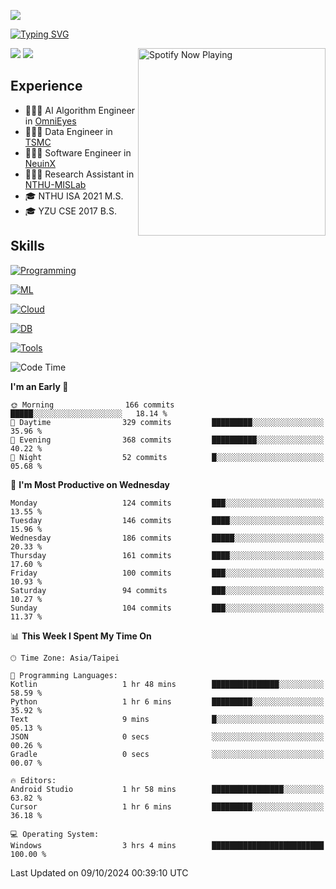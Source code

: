 ![](https://komarev.com/ghpvc/?username=peter0512lee&color=ff69b4)

[![Typing SVG](https://readme-typing-svg.herokuapp.com?color=F742BA&size=20&lines=Hi!+I'm+JYL)](https://git.io/typing-svg)

[<img src="https://spotify-now-playing.peter0512lee.vercel.app/api/spotify-playing" alt="Spotify Now Playing" width="300" align="right" />](https://open.spotify.com/user/21iyoswqgnkoe7peuesmqnhgy)

![](https://leetcard.jacoblin.cool/peter0512lee?theme=dark)
![](https://github-readme-activity-graph.vercel.app/graph?username=peter0512lee&theme=github)

## Experience
- 🧑🏻‍💻 AI Algorithm Engineer in [OmniEyes](https://www.theomnieyes.com/)
- 🧑🏻‍💻 Data Engineer in [TSMC](https://www.tsmc.com/)
- 🧑🏻‍💻 Software Engineer in [NeuinX](https://neuinx.com/)
- 🧑🏻‍💻 Research Assistant in [NTHU-MISLab](https://mislab.cs.nthu.edu.tw/)
- 🎓 NTHU ISA 2021 M.S.
- 🎓 YZU CSE 2017 B.S.

## Skills
[![Programming](https://skillicons.dev/icons?i=cpp,py,kotlin)](https://skillicons.dev)

[![ML](https://skillicons.dev/icons?i=pytorch,opencv,sklearn)](https://skillicons.dev)

<!-- [![Web](https://skillicons.dev/icons?i=html,css,react,tailwind,nodejs,vite)](https://skillicons.dev) -->

[![Cloud](https://skillicons.dev/icons?i=aws,azure,docker,k8s)](https://skillicons.dev)

[![DB](https://skillicons.dev/icons?i=postgresql,firebase,sqlite,mongodb)](https://skillicons.dev)

[![Tools](https://skillicons.dev/icons?i=git,github,githubactions,vscode,postman,anaconda,androidstudio)](https://skillicons.dev)

<!--
<table><tr><td valign="top" width="50%">

<img src="https://github-readme-stats-sigma-five.vercel.app/api?username=peter0512lee&hide_border=true&show_icons=true&locale=en&layout=compact&theme=dracula" align="left" style="width: 100%" />

</td><td valign="top" width="50%">

<img src="https://github-readme-stats-sigma-five.vercel.app/api/top-langs?username=peter0512lee&hide_border=true&show_icons=true&locale=en&layout=compact&theme=dracula" align="left" style="width: 100%" />

</td></tr></table>  
-->

<!--START_SECTION:waka-->
![Code Time](http://img.shields.io/badge/Code%20Time-1%2C313%20hrs%2015%20mins-blue)

**I'm an Early 🐤** 

```text
🌞 Morning                166 commits         █████░░░░░░░░░░░░░░░░░░░░   18.14 % 
🌆 Daytime                329 commits         █████████░░░░░░░░░░░░░░░░   35.96 % 
🌃 Evening                368 commits         ██████████░░░░░░░░░░░░░░░   40.22 % 
🌙 Night                  52 commits          █░░░░░░░░░░░░░░░░░░░░░░░░   05.68 % 
```
📅 **I'm Most Productive on Wednesday** 

```text
Monday                   124 commits         ███░░░░░░░░░░░░░░░░░░░░░░   13.55 % 
Tuesday                  146 commits         ████░░░░░░░░░░░░░░░░░░░░░   15.96 % 
Wednesday                186 commits         █████░░░░░░░░░░░░░░░░░░░░   20.33 % 
Thursday                 161 commits         ████░░░░░░░░░░░░░░░░░░░░░   17.60 % 
Friday                   100 commits         ███░░░░░░░░░░░░░░░░░░░░░░   10.93 % 
Saturday                 94 commits          ███░░░░░░░░░░░░░░░░░░░░░░   10.27 % 
Sunday                   104 commits         ███░░░░░░░░░░░░░░░░░░░░░░   11.37 % 
```


📊 **This Week I Spent My Time On** 

```text
🕑︎ Time Zone: Asia/Taipei

💬 Programming Languages: 
Kotlin                   1 hr 48 mins        ███████████████░░░░░░░░░░   58.59 % 
Python                   1 hr 6 mins         █████████░░░░░░░░░░░░░░░░   35.92 % 
Text                     9 mins              █░░░░░░░░░░░░░░░░░░░░░░░░   05.13 % 
JSON                     0 secs              ░░░░░░░░░░░░░░░░░░░░░░░░░   00.26 % 
Gradle                   0 secs              ░░░░░░░░░░░░░░░░░░░░░░░░░   00.07 % 

🔥 Editors: 
Android Studio           1 hr 58 mins        ████████████████░░░░░░░░░   63.82 % 
Cursor                   1 hr 6 mins         █████████░░░░░░░░░░░░░░░░   36.18 % 

💻 Operating System: 
Windows                  3 hrs 4 mins        █████████████████████████   100.00 % 
```


 Last Updated on 09/10/2024 00:39:10 UTC
<!--END_SECTION:waka-->


<!--
**peter0512lee/peter0512lee** is a ✨ _special_ ✨ repository because its `README.md` (this file) appears on your GitHub profile.

